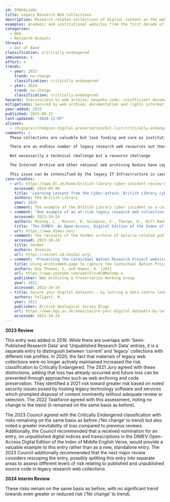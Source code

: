 ```yaml
---
id: OfWVdvJa9z
title: Legacy Research Web Collections
description: Research related collections of digital content on the web which are now outdated and/or no longer actively maintained. This can include software and published or unpublished source code.
examples: Academic and institutional websites from the first decade of the web containing details of research projects and interests as well as research data
categories:
  - Web
  - Research Outputs
threats:
  - Out of Band
classification: critically-endangered
imminence: 4
effort: 4
trends:
  - year: 2023
    trend: no-change
    classification: critically-endangered
  - year: 2024
    trend: no-change
    classification: critically-endangered
hazards: Inaccessible to web archive; bespoke code; insufficient documentation; uncertainty over IPR or the presence of orphaned works
mitigations: Secured by web archive; documentation and rights information published alongside material
year-added: 2019
published: 2025-08-25
last-updated: "2024-11-07"
aliases:
  - /digipres/champion-digital-preservation/bit-list/critically-endangered/bitlist-legacy-web-collections
comments: |-
  These collections are valuable but lose funding and care as institutions re-configure their tasks and individuals retreat from tasks due to retirement or (as volunteers) to old age.

  There are an endless number of legacy research web resources out there that people don’t know about.

  Not necessarily a technical challenge but a resource challenge

  The Internet Archive and other national web archiving bodies have copies of a lot of websites that would fit into this category but by no means all. There’s also a distinction between the software or code used to deliver the user experience and the data. Such code is secondary to the content.

  This issue can be intensified by the legacy IT Infrastructure in cases where much of the content is hosted there, as security concerns may lead to disposal of content imminently. In these scenarios, their imminence of action becomes more urgent given the security issues posed by hosting legacy technology/software/etc.
case-studies:
  - url: https://www.bl.uk/home/british-library-cyber-incident-review-8-march-2024.pdf/
    accessed: 2024-09-06
    title: 'Learning Lessons from the Cyber-attack: British Library cyber incident review'
    authors: The British Library
    year: 2024
    comment: The example of the British Library cyber incident as a case example of issues arising when working with legacy systems.
  - comment: 'One example of an at-risk legacy research web collection, provided by the nominator of this entry, is the Unpublished digital indices and transcriptions in the DIMEV Open-Access, Digital Edition of the Index of Middle English Verse. The index comprises transcriptions made by a research team of Middle English text which were gathered as XML sheets and built upon a print publication: the Index of Middle English Verse (1943). These transcriptions involved significant financial and time investment and many are transcriptions of material unavailable online as digital facsimiles (uncertain data storage of the data that underlies the web resource, or whether it is being stored by a university or could easily be recovered).'
    accessed: 2023-10-24
    authors: Mooney, L., Mosser, D. Solopova, E., Thorpe, D., Hill Radcliffe, D., Hatfield, L., Cornelius, I. and Johnston, M.
    title: 'The DIMEV: An Open-Access, Digital Edition of the Index of Middle English Verse'
    url: https://www.dimev.net/
  - comment: The recovery of the VecNet archive of malaria-related publications offers another example that also has obvious public health implications. VecNet was founded in 2011 as a network of institutions assembled to address the concerns and recommendations of the Malaria Eradication Research Agenda initiative. It became a portal for malaria information and analysis tools, with the goal of extending present vector control interventions and enabling incorporation of additional interventions to achieve elimination. By 2019 an important component of the portal, the DataCite repository, ceased to be available. However, the Vector-Borne Disease Network Data Warehouse (VecNet-DW), a project of departments of University of Notre Dame and the Institute of Tropical Health and Medicine at James Cook University, retained the relevant data and is collaborating with Data Futures, which created the new Invenio repository.
    accessed: 2023-10-24
    title: VecNet
    authors: Invenio
    url: https://vecnet.nd.hasdai.org/
  - comment: 'Preserving the Carmichael Watson Research Project website at the University of Edinburgh: a case study on this project website, only online from 2013 until 2018, came to imminent risk of permanent loss and the strategy undertaken to transform it into a more sustainable format through web archiving and to revive its public accessibility.'
    title: Using ArchiveWeb.page to capture the Carmichael Watson Project
    authors: Day Thomas, S. and Hawes, A. (2021
    url: https://www.youtube.com/watch?v=0CWMwJn6p-w
    publisher: Web Archiving & Preservation Working Group
    year: 2021
    accessed: 2023-10-24
  - title: Secure your digital datasets — by letting a data centre look after them!’
    authors: Fellgett, M.
    year: 2021
    publisher: British Geological Survey Blogs
    url: https://www.bgs.ac.uk/news/secure-your-digital-datasets-by-letting-a-data-centre-look-after-them/
    accessed: 2023-10-24
---
```

**2023 Review**

This entry was added in 2019. While there are overlaps with ‘Semi-Published Research Data’ and ‘Unpublished Research Data’ entries, it is a separate entry to distinguish between ‘current’ and ‘legacy’ collections with different risk profiles. In 2020, the fact that materials of legacy web collections were no longer actively maintained increased the risk classification to Critically Endangered. The 2021 Jury agreed with these distinctions, adding that loss has already occurred and future loss can be prevented through approaches such as web archiving and code preservation. They identified a 2021 risk toward greater risk based on noted security issues posed by hosting legacy technology software and services which prompted disposal of content imminently without adequate review or selection. The 2022 Taskforce agreed with this assessment, noting no change to the trend (it remained on the same basis as before).

The 2023 Council agreed with the Critically Endangered classification with risks remaining on the same basis as before (‘No change’ to trend) but also noted a greater inevitability of loss compared to previous reviews. Additionally, the Council recommended that a received nomination for an entry, on unpublished digital indices and transcriptions in the DIMEV Open-Access Digital Edition of the Index of Middle English Verse, would provide a valuable example to this entry rather than as a new, standalone entry. The 2023 Council additionally recommended that the next major review considers rescoping the entry, possibly splitting this entry into separate areas to assess different levels of risk relating to published and unpublished source code in legacy research web collections. 

**2024 Interim Review**

These risks remain on the same basis as before, with no significant trend towards even greater or reduced risk (‘No change’ to trend).
